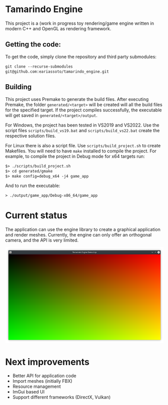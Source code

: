 # Tamarindo Engine

This project is a (work in progress toy rendering/game engine written in modern C++ and OpenGL as rendering framework.

## Getting the code:

To get the code, simply clone the repository and third party submodules:

```
git clone --recurse-submodules git@github.com:eariassoto/tamarindo_engine.git

```

## Building

This project uses Premake to generate the build files. After executing Premake, the folder `generated/<target>` will be created will all the build files for the specified target. If the project compiles successfully, the executable will get saved in `generated/<target>/output`.

For Windows, the project has been tested in VS2019 and VS2022. Use the script files `scripts/build_vs19.bat` and `scripts/build_vs22.bat` create the respective solution files.

For Linux there is also a script file. Use `scripts/build_project.sh` to create Makefiles. You will need to have `make` installed to compile the project. For example, to compile the project in Debug mode for x64 targets run:

```
$> ./scripts/build_project.sh
$> cd generated/gmake
$> make config=debug_x64 -j4 game_app
```

And to run the executable:

```
> ./output/game_app/Debug-x86_64/game_app
```

# Current status

The application can use the engine library to create a graphical application and render meshes. Currently, the engine can only offer an orthogonal camera, and the API is very limited.

![Demo](./demo.png)

# Next improvements
* Better API for application code
* Import meshes (initially FBX)
* Resource management
* ImGui based UI
* Support different frameworks (DirectX, Vulkan)
